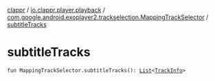 [clappr](../../index.md) / [io.clappr.player.playback](../index.md) / [com.google.android.exoplayer2.trackselection.MappingTrackSelector](index.md) / [subtitleTracks](./subtitle-tracks.md)

# subtitleTracks

`fun MappingTrackSelector.subtitleTracks(): `[`List`](https://kotlinlang.org/api/latest/jvm/stdlib/kotlin.collections/-list/index.html)`<`[`TrackInfo`](../-track-info/index.md)`>`